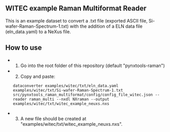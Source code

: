 ## WITEC example Raman Multiformat Reader
This is an example dataset to convert a .txt file
(exported ASCII file, Si-wafer-Raman-Spectrum-1.txt) with the addition of a ELN
data file (eln_data.yaml) to a NeXus file.

## How to use
- 1. Go into the root folder of this repository (default "pynxtools-raman")
- 2. Copy and paste:
    ```
    dataconverter examples/witec/txt/eln_data.yaml examples/witec/txt/Si-wafer-Raman-Spectrum-1.txt src/pynxtools_raman_multiformat/config/config_file_witec.json --reader raman_multi --nxdl NXraman --output examples/witec/txt/witec_example_neuxs.nxs
    ```
- 3. A new file should be created at "examples/witec/txt/witec_example_neuxs.nxs".